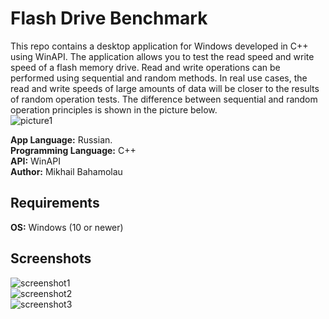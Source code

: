 # Flash Drive Benchmark
This repo contains a desktop application for Windows developed in C++ using WinAPI. The application allows you to test the read speed and write speed of a flash memory drive. Read and write operations can be performed using sequential and random methods. In real use cases, the read and write speeds of large amounts of data will be closer to the results of random operation tests. The difference between sequential and random operation principles is shown in the picture below.  
![picture1](https://i.imgur.com/qUpCAZW.png)
  
**App Language:** Russian.  
**Programming Language:** C++  
 **API:** WinAPI  
 **Author:** Mikhail Bahamolau  

 ## Requirements

 **OS:** Windows (10 or newer)
 
 ## Screenshots
 ![screenshot1](https://i.imgur.com/UvUeweL.png)  
 ![screenshot2](https://i.imgur.com/sX5xbMl.png)  
 ![screenshot3](https://i.imgur.com/pKIzvNp.png)
